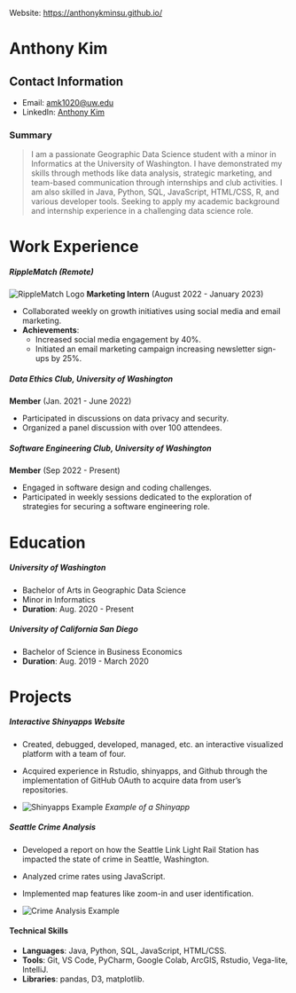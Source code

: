 Website: https://anthonykminsu.github.io/

# Anthony Kim

## Contact Information
- Email: [amk1020@uw.edu](mailto:amk1020@uw.edu)
- LinkedIn: [Anthony Kim](https://www.linkedin.com/in/anthony-kim-49386a191/)

### **Summary**
> I am a passionate Geographic Data Science student with a minor in Informatics at the University of Washington. I have demonstrated my skills through methods like data analysis, strategic marketing, and team-based communication through internships and club activities. I am also skilled in Java, Python, SQL, JavaScript, HTML/CSS, R, and various developer tools. Seeking to apply my academic background and internship experience in a challenging data science role.

# **Work Experience**

##### **RippleMatch (Remote)**
![RippleMatch Logo](https://pbs.twimg.com/media/FQuAIfLXoAM_082?format=jpg&name=4096x4096)
**Marketing Intern** (August 2022 - January 2023)

- Collaborated weekly on growth initiatives using social media and email marketing.
- **Achievements**:
  - Increased social media engagement by 40%.
  - Initiated an email marketing campaign increasing newsletter sign-ups by 25%.

##### **Data Ethics Club, University of Washington**
**Member** (Jan. 2021 - June 2022)

- Participated in discussions on data privacy and security.
- Organized a panel discussion with over 100 attendees.

##### **Software Engineering Club, University of Washington**
**Member** (Sep 2022 - Present)

- Engaged in software design and coding challenges.
- Participated in weekly sessions dedicated to the exploration of strategies for securing a software engineering role.

# **Education**

##### **University of Washington**
- Bachelor of Arts in Geographic Data Science
- Minor in Informatics
- **Duration**: Aug. 2020 - Present

##### **University of California San Diego**
- Bachelor of Science in Business Economics
- **Duration**: Aug. 2019 - March 2020

# **Projects**

##### **Interactive Shinyapps Website**
- Created, debugged, developed, managed, etc. an interactive visualized platform with a team of four.
- Acquired experience in Rstudio, shinyapps, and Github through the implementation of GitHub OAuth to acquire data from user’s repositories.

- ![Shinyapps Example](https://amk002.shinyapps.io/BD3Group/?_ga=2.146743412.1904948407.1630726888-1439134486.1622003163) *Example of a Shinyapp*

##### **Seattle Crime Analysis**
- Developed a report on how the Seattle Link Light Rail Station has impacted the state of crime in Seattle, Washington.
- Analyzed crime rates using JavaScript.
- Implemented map features like zoom-in and user identification.

- ![Crime Analysis Example](https://observablehq.com/d/4f505f162a997e2b#cell-1478)
#### **Technical Skills**

- **Languages**: Java, Python, SQL, JavaScript, HTML/CSS.
- **Tools**: Git, VS Code, PyCharm, Google Colab, ArcGIS, Rstudio, Vega-lite, IntelliJ.
- **Libraries**: pandas, D3, matplotlib.
